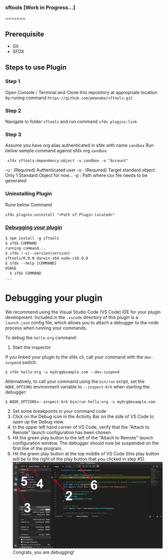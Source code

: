 ### sftools [Work in Progress...]

=======

## Prerequisite 
* Git
* SFDX

## Steps to use Plugin

### Step 1 
Open Console / Terminal and Clone this repository at appropriate location by runing command 
`https://github.com/pmanabe/sftools.git`

### Step 2
Navigate to folder `sftools` and run command `sfdx plugins:link`

### Step 3
Assume you have org alias authenticated in sfdx with name `sandbox`
Run below sample command against sfdx org `sandbox`

` sfdx sftools:dependency:object -u sandbox -o "Account"`

-u : (Required) Authenticated user
-o : (Required) Target standard object. Only 1 Standard Object for now...
-p : Path where csv file needs to be generated

### Uninstalling Plugin
Rune below Command

`sfdx plugins:uninstall "<Path of Plugin Located>"`

<!-- toc -->


### [Debugging your plugin](#debugging-your-plugin)
<!-- tocstop -->
<!-- install -->
<!-- usage -->
```sh-session
$ npm install -g sftools
$ sfdx COMMAND
running command...
$ sfdx (-v|--version|version)
sftools/0.0.0 darwin-x64 node-v16.0.0
$ sfdx --help [COMMAND]
USAGE
  $ sfdx COMMAND
...
```
<!-- usagestop -->
<!-- commands -->

<!-- commandsstop -->
<!-- debugging-your-plugin -->
# Debugging your plugin
We recommend using the Visual Studio Code (VS Code) IDE for your plugin development. Included in the `.vscode` directory of this plugin is a `launch.json` config file, which allows you to attach a debugger to the node process when running your commands.

To debug the `hello:org` command: 
1. Start the inspector
  
If you linked your plugin to the sfdx cli, call your command with the `dev-suspend` switch: 
```sh-session
$ sfdx hello:org -u myOrg@example.com --dev-suspend
```
  
Alternatively, to call your command using the `bin/run` script, set the `NODE_OPTIONS` environment variable to `--inspect-brk` when starting the debugger:
```sh-session
$ NODE_OPTIONS=--inspect-brk bin/run hello:org -u myOrg@example.com
```

2. Set some breakpoints in your command code
3. Click on the Debug icon in the Activity Bar on the side of VS Code to open up the Debug view.
4. In the upper left hand corner of VS Code, verify that the "Attach to Remote" launch configuration has been chosen.
5. Hit the green play button to the left of the "Attach to Remote" launch configuration window. The debugger should now be suspended on the first line of the program. 
6. Hit the green play button at the top middle of VS Code (this play button will be to the right of the play button that you clicked in step #5).
<br><img src=".images/vscodeScreenshot.png" width="480" height="278"><br>
Congrats, you are debugging!
